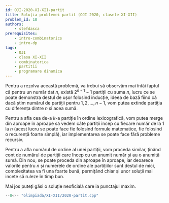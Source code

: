 ```yaml
---
id: OJI-2020-XI-XII-partit
title: Soluția problemei partit (OJI 2020, clasele XI-XII)
problem_id: 18
authors:
    - stefdasca
prerequisites:
    - intro-combinatorics
    - intro-dp
tags:
    - OJI
    - clasa XI-XII
    - combinatorica
    - partitii
    - programare dinamica
---
```


Pentru a rezolva această problemă, va trebui să observăm mai întâi faptul că
pentru un număr dat $n$, există $2^{n-1} - 1$ partiții cu suma $n$, lucru ce
se poate demonstra destul de ușor folosind inducție, ideea de bază fiind că
dacă știm numărul de partiții pentru $1, 2, \dots, n-1$, vom putea extinde
partiția cu diferența dintre $n$ și acea sumă.

Pentru a afla cea de-a $k$-a partiție în ordine lexicografică, vom putea merge
din aproape în aproape să vedem câte partiții încep cu fiecare număr de la $1$
la $n$ (acest lucru se poate face fie folosind formule matematice, fie folosind
o recurență foarte simplă), iar implementarea se poate face fără probleme recursiv.

Pentru a afla numărul de ordine al unei partiții, vom proceda similar, ținând
cont de numărul de partiții care încep cu un anumit număr și au o anumită sumă.
Din nou, se poate proceda din aproape în aproape, iar deoarece valorile pentru
$n$ și numerele de ordine ale partițiilor sunt destul de mici, complexitatea
va fi una foarte bună, permițând chiar și unor soluții mai incete să ruleze
în timp bun.

Mai jos puteți găsi o soluție neoficială care ia punctajul maxim.

```cpp
--8<-- "olimpiada/XI-XII/2020-partit.cpp"
```
